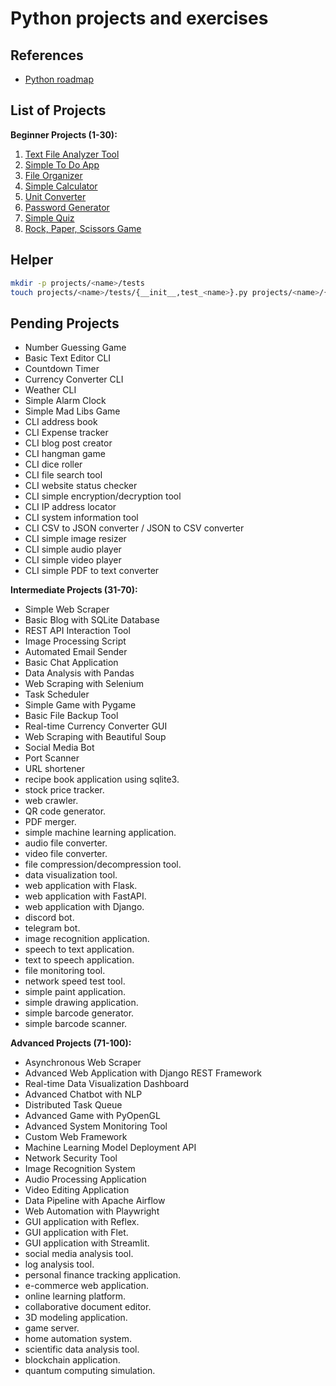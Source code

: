 # Python projects and exercises

## References

- [Python roadmap](https://github.com/iBrokeTheCode/python-projects)

## List of Projects

**Beginner Projects (1-30):**

1. [Text File Analyzer Tool](./projects/text_analyzer/)
2. [Simple To Do App](./projects/simple_todo/)
3. [File Organizer](./projects/file_organizer/)
4. [Simple Calculator](./projects/simple_calculator/)
5. [Unit Converter](./projects/unit_converter/)
6. [Password Generator](./projects/password_generator/)
7. [Simple Quiz](./projects/simple_quiz/)
8. [Rock, Paper, Scissors Game](./projects/rock_paper_scissors/)

## Helper

```bash
mkdir -p projects/<name>/tests
touch projects/<name>/tests/{__init__,test_<name>}.py projects/<name>/{__init__.py,<name>.py,README.md}
```

## Pending Projects

- Number Guessing Game
- Basic Text Editor CLI
- Countdown Timer
- Currency Converter CLI
- Weather CLI
- Simple Alarm Clock
- Simple Mad Libs Game
- CLI address book
- CLI Expense tracker
- CLI blog post creator
- CLI hangman game
- CLI dice roller
- CLI file search tool
- CLI website status checker
- CLI simple encryption/decryption tool
- CLI IP address locator
- CLI system information tool
- CLI CSV to JSON converter / JSON to CSV converter
- CLI simple image resizer
- CLI simple audio player
- CLI simple video player
- CLI simple PDF to text converter

**Intermediate Projects (31-70):**

- Simple Web Scraper
- Basic Blog with SQLite Database
- REST API Interaction Tool
- Image Processing Script
- Automated Email Sender
- Basic Chat Application
- Data Analysis with Pandas
- Web Scraping with Selenium
- Task Scheduler
- Simple Game with Pygame
- Basic File Backup Tool
- Real-time Currency Converter GUI
- Web Scraping with Beautiful Soup
- Social Media Bot
- Port Scanner
- URL shortener
- recipe book application using sqlite3.
- stock price tracker.
- web crawler.
- QR code generator.
- PDF merger.
- simple machine learning application.
- audio file converter.
- video file converter.
- file compression/decompression tool.
- data visualization tool.
- web application with Flask.
- web application with FastAPI.
- web application with Django.
- discord bot.
- telegram bot.
- image recognition application.
- speech to text application.
- text to speech application.
- file monitoring tool.
- network speed test tool.
- simple paint application.
- simple drawing application.
- simple barcode generator.
- simple barcode scanner.

**Advanced Projects (71-100):**

- Asynchronous Web Scraper
- Advanced Web Application with Django REST Framework
- Real-time Data Visualization Dashboard
- Advanced Chatbot with NLP
- Distributed Task Queue
- Advanced Game with PyOpenGL
- Advanced System Monitoring Tool
- Custom Web Framework
- Machine Learning Model Deployment API
- Network Security Tool
- Image Recognition System
- Audio Processing Application
- Video Editing Application
- Data Pipeline with Apache Airflow
- Web Automation with Playwright
- GUI application with Reflex.
- GUI application with Flet.
- GUI application with Streamlit.
- social media analysis tool.
- log analysis tool.
- personal finance tracking application.
- e-commerce web application.
- online learning platform.
- collaborative document editor.
- 3D modeling application.
- game server.
- home automation system.
- scientific data analysis tool.
- blockchain application.
- quantum computing simulation.
